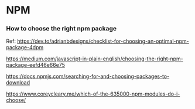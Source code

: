 # NPM

### How to choose the right npm package

Ref: https://dev.to/adrianbdesigns/checklist-for-choosing-an-optimal-npm-package-4dpm

https://medium.com/javascript-in-plain-english/choosing-the-right-npm-package-eefd46e66e75

https://docs.npmjs.com/searching-for-and-choosing-packages-to-download

https://www.coreycleary.me/which-of-the-635000-npm-modules-do-i-choose/